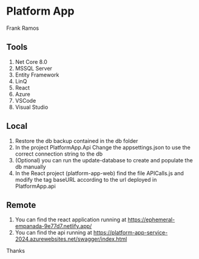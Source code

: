 # Platform App

Frank Ramos

## Tools

1. Net Core 8.0
2. MSSQL Server
3. Entity Framework
4. LinQ
5. React
6. Azure
7. VSCode
8. Visual Studio

## Local

1. Restore the db backup contained in the db folder
2. In the project PlatformApp.Api Change the appsettings.json to use the correct connection string to the db
3. (Optional) you can run the update-database to create and  populate the db manually
4. In the React project (platform-app-web) find the file APICalls.js and modify the tag baseURL according to the url deployed in PlatformApp.api

## Remote

1. You can find the react application running at https://ephemeral-empanada-9e77d7.netlify.app/
2. You can find the api running at https://platform-app-service-2024.azurewebsites.net/swagger/index.html

Thanks